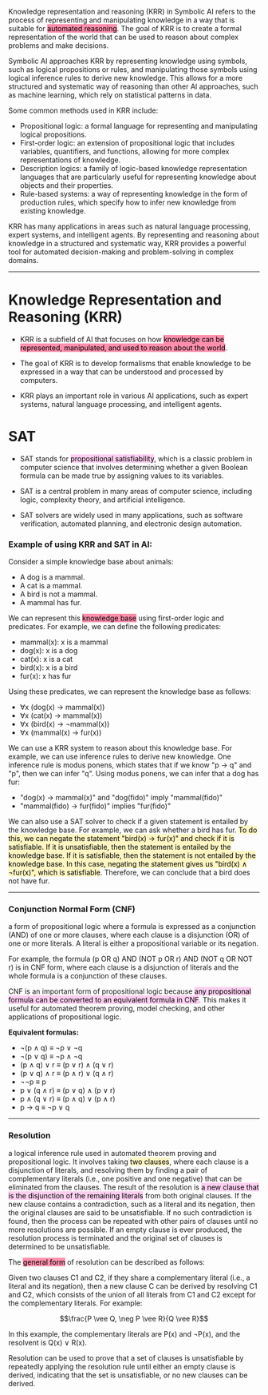 
Knowledge representation and reasoning (KRR) in Symbolic AI refers to the process of representing and manipulating knowledge in a way that is suitable for <mark style="background: #FF5582A6;">automated reasoning</mark>. The goal of KRR is to create a formal representation of the world that can be used to reason about complex problems and make decisions.

Symbolic AI approaches KRR by representing knowledge using symbols, such as logical propositions or rules, and manipulating those symbols using logical inference rules to derive new knowledge. This allows for a more structured and systematic way of reasoning than other AI approaches, such as machine learning, which rely on statistical patterns in data.

Some common methods used in KRR include:

-   Propositional logic: a formal language for representing and manipulating logical propositions.
-   First-order logic: an extension of propositional logic that includes variables, quantifiers, and functions, allowing for more complex representations of knowledge.
-   Description logics: a family of logic-based knowledge representation languages that are particularly useful for representing knowledge about objects and their properties.
-   Rule-based systems: a way of representing knowledge in the form of production rules, which specify how to infer new knowledge from existing knowledge.

KRR has many applications in areas such as natural language processing, expert systems, and intelligent agents. By representing and reasoning about knowledge in a structured and systematic way, KRR provides a powerful tool for automated decision-making and problem-solving in complex domains.

---
# Knowledge Representation and Reasoning (KRR)

- KRR is a subfield of AI that focuses on how <mark style="background: #FF5582A6;">knowledge can be represented, manipulated, and used to reason about the world</mark>.

- The goal of KRR is to develop formalisms that enable knowledge to be expressed in a way that can be understood and processed by computers.

- KRR plays an important role in various AI applications, such as expert systems, natural language processing, and intelligent agents.

# SAT

- SAT stands for <mark style="background: #FFB8EBA6;">propositional satisfiability</mark>, which is a classic problem in computer science that involves determining whether a given Boolean formula can be made true by assigning values to its variables.

- SAT is a central problem in many areas of computer science, including logic, complexity theory, and artificial intelligence.

- SAT solvers are widely used in many applications, such as software verification, automated planning, and electronic design automation.


### Example of using KRR and SAT in AI:

Consider a simple knowledge base about animals:

-   A dog is a mammal.
-   A cat is a mammal.
-   A bird is not a mammal.
-   A mammal has fur.

We can represent this <mark style="background: #FF5582A6;">knowledge base</mark> using first-order logic and predicates. For example, we can define the following predicates:

-   mammal(x): x is a mammal
-   dog(x): x is a dog
-   cat(x): x is a cat
-   bird(x): x is a bird
-   fur(x): x has fur

Using these predicates, we can represent the knowledge base as follows:

-   ∀x (dog(x) → mammal(x))
-   ∀x (cat(x) → mammal(x))
-   ∀x (bird(x) → ¬mammal(x))
-   ∀x (mammal(x) → fur(x))

We can use a KRR system to reason about this knowledge base. For example, we can use inference rules to derive new knowledge. One inference rule is modus ponens, which states that if we know "p → q" and "p", then we can infer "q". Using modus ponens, we can infer that a dog has fur:

-   "dog(x) → mammal(x)" and "dog(fido)" imply "mammal(fido)"
-   "mammal(fido) → fur(fido)" implies "fur(fido)"

We can also use a SAT solver to check if a given statement is entailed by the knowledge base. For example, we can ask whether a bird has fur. <mark style="background: #FFF3A3A6;">To do this, we can negate the statement "bird(x) → fur(x)" and check if it is satisfiable. If it is unsatisfiable, then the statement is entailed by the knowledge base. If it is satisfiable, then the statement is not entailed by the knowledge base. In this case, negating the statement gives us "bird(x) ∧ ¬fur(x)", which is satisfiable</mark>. Therefore, we can conclude that a bird does not have fur.

---
### Conjunction Normal Form (CNF) 

a form of propositional logic where a formula is expressed as a conjunction (AND) of one or more clauses, where each clause is a disjunction (OR) of one or more literals. A literal is either a propositional variable or its negation.

For example, the formula (p OR q) AND (NOT p OR r) AND (NOT q OR NOT r) is in CNF form, where each clause is a disjunction of literals and the whole formula is a conjunction of these clauses.

CNF is an important form of propositional logic because <mark style="background: #FFB8EBA6;">any propositional formula can be converted to an equivalent formula in CNF</mark>. This makes it useful for automated theorem proving, model checking, and other applications of propositional logic.

**Equivalent formulas:**

-   ¬(p ∧ q) ≡ ¬p ∨ ¬q
-   ¬(p ∨ q) ≡ ¬p ∧ ¬q
-   (p ∧ q) ∨ r ≡ (p ∨ r) ∧ (q ∨ r)
-   (p ∨ q) ∧ r ≡ (p ∧ r) ∨ (q ∧ r)
-   ¬¬p ≡ p
-   p ∨ (q ∧ r) ≡ (p ∨ q) ∧ (p ∨ r)
-   p ∧ (q ∨ r) ≡ (p ∧ q) ∨ (p ∧ r)
-   p → q ≡ ¬p ∨ q

---
### Resolution

a logical inference rule used in automated theorem proving and propositional logic. It involves taking <mark style="background: #FFF3A3A6;">two clauses</mark>, where each clause is a disjunction of literals, and resolving them by finding a pair of complementary literals (i.e., one positive and one negative) that can be eliminated from the clauses. The result of the resolution is <mark style="background: #FFB8EBA6;">a new clause that is the disjunction of the remaining literals</mark> from both original clauses. If the new clause contains a contradiction, such as a literal and its negation, then the original clauses are said to be unsatisfiable. If no such contradiction is found, then the process can be repeated with other pairs of clauses until no more resolutions are possible. If an empty clause is ever produced, the resolution process is terminated and the original set of clauses is determined to be unsatisfiable.


The <mark style="background: #FF5582A6;">general form</mark> of resolution can be described as follows:

Given two clauses C1 and C2, if they share a complementary literal (i.e., a literal and its negation), then a new clause C can be derived by resolving C1 and C2, which consists of the union of all literals from C1 and C2 except for the complementary literals. For example:

$$\frac{P \vee Q, \neg P \vee R}{Q \vee R}$$

In this example, the complementary literals are P(x) and ¬P(x), and the resolvent is Q(x) ∨ R(x).

Resolution can be used to prove that a set of clauses is unsatisfiable by repeatedly applying the resolution rule until either an empty clause is derived, indicating that the set is unsatisfiable, or no new clauses can be derived.

